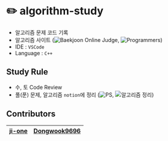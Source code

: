 # ✏️ algorithm-study
- 알고리즘 문제 코드 기록
- 알고리즘 사이트 (![Baekjoon Online Judge](https://www.acmicpc.net/), ![Programmers](https://programmers.co.kr/learn/challenges?tab=all_challenges))
- IDE : `VSCode`
- Language : `C++`

## Study Rule
- 수, 토 Code Review
- 풀(푼) 문제, 알고리즘 `notion`에 정리 (![PS](https://www.notion.so/610c83ca387f493a8e95b899be0f3a17?v=55bec5a857564512844b22dd2e119095), ![알고리즘 정리](https://www.notion.so/a45aa058ccbd4aedbc0f7c48a37aac3b))

## Contributors
| [ji-one](https://github.com/ji-one)     | [Dongwook9696](https://github.com/Dongwook9696) |
| ----------------------------------------------- | ----------------------------------------- |
